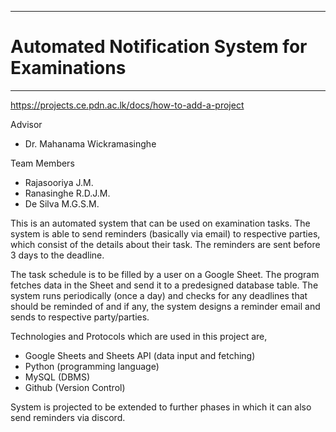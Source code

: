 ___
# Automated Notification System for Examinations
___

https://projects.ce.pdn.ac.lk/docs/how-to-add-a-project

Advisor
* Dr. Mahanama Wickramasinghe

Team Members
* Rajasooriya J.M.
* Ranasinghe R.D.J.M.
* De Silva M.G.S.M.

This is an automated system that can be used on examination tasks. The system is able to send reminders (basically via email) to respective parties, which consist of the details about their task. The reminders are sent before 3 days to the deadline.

The task schedule is to be filled by a user on a Google Sheet. The program fetches data in the Sheet and send it to a predesigned database table. The system runs periodically (once a day) and checks for any deadlines that should be reminded of and if any, the system designs a reminder email and sends to respective party/parties.

Technologies and Protocols which are used in this project are,
* Google Sheets and Sheets API (data input and fetching)
* Python (programming language)
* MySQL (DBMS)
* Github (Version Control)

System is projected to be extended to further phases in which it can also send reminders via discord.
